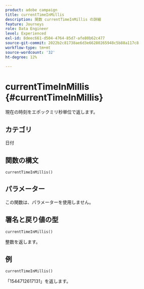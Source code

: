 ```yaml
---
product: adobe campaign
title: currentTimeInMillis
description: 関数 currentTimeInMillis の詳細
feature: Journeys
role: Data Engineer
level: Experienced
exl-id: 8deec661-d504-4764-85d7-afe80b62c477
source-git-commit: 2022b2c81738ae6d3e66280265948c5b88a117c8
workflow-type: tm+mt
source-wordcount: '32'
ht-degree: 12%

---
```


# currentTimeInMillis {#currentTimeInMillis}

現在の時刻をエポックミリ秒単位で返します。

## カテゴリ

日付

## 関数の構文

`currentTimeInMillis()`

## パラメーター

この関数は、パラメーターを使用しません。

## 署名と戻り値の型

`currentTimeInMillis()`

整数を返します。

## 例

`currentTimeInMillis()`

「1544712617131」を返します。
